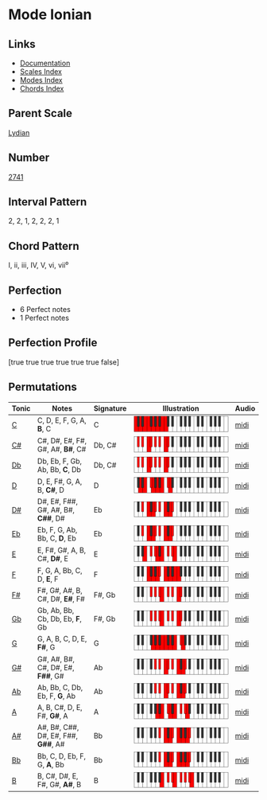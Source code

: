 # Mode Ionian

## Links

- [Documentation](index.md)
- [Scales Index](Scales.md)
- [Modes Index](Modes.md)
- [Chords Index](Chords.md)

## Parent Scale

[Lydian](ScaleLydian.md)

## Number

[2741](https://ianring.com/musictheory/scales/2741)

## Interval Pattern

2, 2, 1, 2, 2, 2, 1

## Chord Pattern

I, ii, iii, IV, V, vi, vii⁰

## Perfection

- 6 Perfect notes
- 1 Perfect notes

## Perfection Profile

[true true true true true true false]

## Permutations

| Tonic | Notes | Signature | Illustration | Audio |
|-------|-------|-----------|--------------|-------|
| [C](ModeCNaturalIonian.md) | C, D, E, F, G, A, **B**, C | C | ![CNaturalIonian](ModeCNaturalIonian.png) | [midi](https://github.com/edipermadi/music/blob/main/docs/ModeCNaturalIonian.mid?raw=true) |
| [C#](ModeCSharpIonian.md) | C#, D#, E#, F#, G#, A#, **B#**, C# | Db, C# | ![CSharpIonian](ModeCSharpIonian.png) | [midi](https://github.com/edipermadi/music/blob/main/docs/ModeCSharpIonian.mid?raw=true) |
| [Db](ModeDFlatIonian.md) | Db, Eb, F, Gb, Ab, Bb, **C**, Db | Db, C# | ![DFlatIonian](ModeDFlatIonian.png) | [midi](https://github.com/edipermadi/music/blob/main/docs/ModeDFlatIonian.mid?raw=true) |
| [D](ModeDNaturalIonian.md) | D, E, F#, G, A, B, **C#**, D | D | ![DNaturalIonian](ModeDNaturalIonian.png) | [midi](https://github.com/edipermadi/music/blob/main/docs/ModeDNaturalIonian.mid?raw=true) |
| [D#](ModeDSharpIonian.md) | D#, E#, F##, G#, A#, B#, **C##**, D# | Eb | ![DSharpIonian](ModeDSharpIonian.png) | [midi](https://github.com/edipermadi/music/blob/main/docs/ModeDSharpIonian.mid?raw=true) |
| [Eb](ModeEFlatIonian.md) | Eb, F, G, Ab, Bb, C, **D**, Eb | Eb | ![EFlatIonian](ModeEFlatIonian.png) | [midi](https://github.com/edipermadi/music/blob/main/docs/ModeEFlatIonian.mid?raw=true) |
| [E](ModeENaturalIonian.md) | E, F#, G#, A, B, C#, **D#**, E | E | ![ENaturalIonian](ModeENaturalIonian.png) | [midi](https://github.com/edipermadi/music/blob/main/docs/ModeENaturalIonian.mid?raw=true) |
| [F](ModeFNaturalIonian.md) | F, G, A, Bb, C, D, **E**, F | F | ![FNaturalIonian](ModeFNaturalIonian.png) | [midi](https://github.com/edipermadi/music/blob/main/docs/ModeFNaturalIonian.mid?raw=true) |
| [F#](ModeFSharpIonian.md) | F#, G#, A#, B, C#, D#, **E#**, F# | F#, Gb | ![FSharpIonian](ModeFSharpIonian.png) | [midi](https://github.com/edipermadi/music/blob/main/docs/ModeFSharpIonian.mid?raw=true) |
| [Gb](ModeGFlatIonian.md) | Gb, Ab, Bb, Cb, Db, Eb, **F**, Gb | F#, Gb | ![GFlatIonian](ModeGFlatIonian.png) | [midi](https://github.com/edipermadi/music/blob/main/docs/ModeGFlatIonian.mid?raw=true) |
| [G](ModeGNaturalIonian.md) | G, A, B, C, D, E, **F#**, G | G | ![GNaturalIonian](ModeGNaturalIonian.png) | [midi](https://github.com/edipermadi/music/blob/main/docs/ModeGNaturalIonian.mid?raw=true) |
| [G#](ModeGSharpIonian.md) | G#, A#, B#, C#, D#, E#, **F##**, G# | Ab | ![GSharpIonian](ModeGSharpIonian.png) | [midi](https://github.com/edipermadi/music/blob/main/docs/ModeGSharpIonian.mid?raw=true) |
| [Ab](ModeAFlatIonian.md) | Ab, Bb, C, Db, Eb, F, **G**, Ab | Ab | ![AFlatIonian](ModeAFlatIonian.png) | [midi](https://github.com/edipermadi/music/blob/main/docs/ModeAFlatIonian.mid?raw=true) |
| [A](ModeANaturalIonian.md) | A, B, C#, D, E, F#, **G#**, A | A | ![ANaturalIonian](ModeANaturalIonian.png) | [midi](https://github.com/edipermadi/music/blob/main/docs/ModeANaturalIonian.mid?raw=true) |
| [A#](ModeASharpIonian.md) | A#, B#, C##, D#, E#, F##, **G##**, A# | Bb | ![ASharpIonian](ModeASharpIonian.png) | [midi](https://github.com/edipermadi/music/blob/main/docs/ModeASharpIonian.mid?raw=true) |
| [Bb](ModeBFlatIonian.md) | Bb, C, D, Eb, F, G, **A**, Bb | Bb | ![BFlatIonian](ModeBFlatIonian.png) | [midi](https://github.com/edipermadi/music/blob/main/docs/ModeBFlatIonian.mid?raw=true) |
| [B](ModeBNaturalIonian.md) | B, C#, D#, E, F#, G#, **A#**, B | B | ![BNaturalIonian](ModeBNaturalIonian.png) | [midi](https://github.com/edipermadi/music/blob/main/docs/ModeBNaturalIonian.mid?raw=true) |
